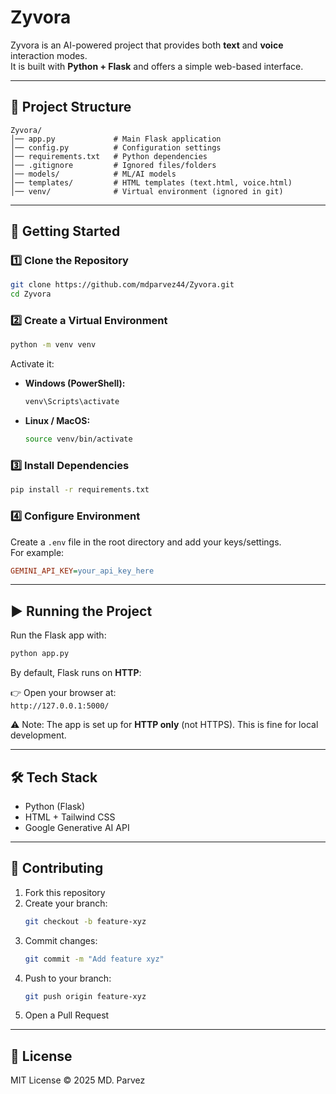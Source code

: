 # Zyvora

Zyvora is an AI-powered project that provides both **text** and **voice** interaction modes.  
It is built with **Python + Flask** and offers a simple web-based interface.

---

## 📂 Project Structure

```
Zyvora/
│── app.py             # Main Flask application
│── config.py          # Configuration settings
│── requirements.txt   # Python dependencies
│── .gitignore         # Ignored files/folders
│── models/            # ML/AI models
│── templates/         # HTML templates (text.html, voice.html)
│── venv/              # Virtual environment (ignored in git)
```

---

## 🚀 Getting Started

### 1️⃣ Clone the Repository

```bash
git clone https://github.com/mdparvez44/Zyvora.git
cd Zyvora
```

### 2️⃣ Create a Virtual Environment

```bash
python -m venv venv
```

Activate it:

- **Windows (PowerShell):**
  ```bash
  venv\Scripts\activate
  ```
- **Linux / MacOS:**
  ```bash
  source venv/bin/activate
  ```

### 3️⃣ Install Dependencies

```bash
pip install -r requirements.txt
```

### 4️⃣ Configure Environment

Create a `.env` file in the root directory and add your keys/settings.  
For example:

```ini
GEMINI_API_KEY=your_api_key_here
```

---

## ▶️ Running the Project

Run the Flask app with:

```bash
python app.py
```

By default, Flask runs on **HTTP**:

👉 Open your browser at:  
`http://127.0.0.1:5000/`

⚠️ Note: The app is set up for **HTTP only** (not HTTPS). This is fine for local development.

---

## 🛠️ Tech Stack
- Python (Flask)
- HTML + Tailwind CSS
- Google Generative AI API

---

## 🤝 Contributing
1. Fork this repository  
2. Create your branch:  
   ```bash
   git checkout -b feature-xyz
   ```
3. Commit changes:  
   ```bash
   git commit -m "Add feature xyz"
   ```
4. Push to your branch:  
   ```bash
   git push origin feature-xyz
   ```
5. Open a Pull Request

---

## 📜 License
MIT License © 2025 MD. Parvez
